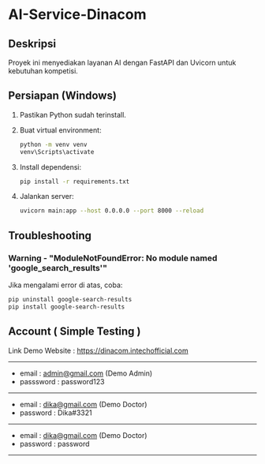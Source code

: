 # AI-Service-Dinacom

## Deskripsi
Proyek ini menyediakan layanan AI dengan FastAPI dan Uvicorn untuk kebutuhan kompetisi.

## Persiapan (Windows)

1. Pastikan Python sudah terinstall.
2. Buat virtual environment:
   ```bash
   python -m venv venv
   venv\Scripts\activate
   ```

3. Install dependensi:
   ```bash
   pip install -r requirements.txt
   ```

4. Jalankan server:
   ```bash
   uvicorn main:app --host 0.0.0.0 --port 8000 --reload
   ```

## Troubleshooting

### Warning - "ModuleNotFoundError: No module named 'google_search_results'"

Jika mengalami error di atas, coba:
```bash
pip uninstall google-search-results
pip install google-search-results
```

## Account ( Simple Testing )

Link Demo Website : https://dinacom.intechofficial.com

---
- email : admin@gmail.com (Demo Admin)
- passsword : password123
---
- email : dika@gmail.com (Demo Doctor)
- password : Dika#3321
---
- email : dika@gmail.com (Demo Doctor)
- password : password

---

